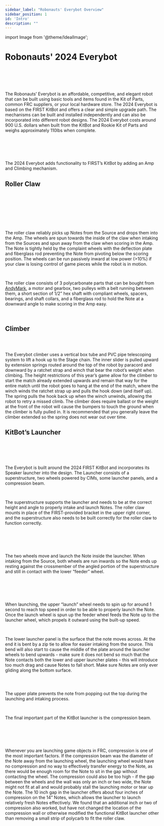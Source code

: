 ```yaml
---
sidebar_label: "Robonauts' Everybot Overview"
sidebar_position: 1
id: 'Intro'
description: ""
---
```


import Image from '@theme/IdealImage';

# Robonauts' 2024 Everybot

<p><br /> </p>

<div style={{ textAlign: 'center'}}><div style={{overflow: 'hidden', display: 'inline-block', margin: '0.00px 0.00px'}}><span style={{overflow: 'hidden', display: 'inline-block', margin: '0.00px 0.00px', border: '0.00px solid #000000', transform: 'rotate(0.00rad) translateZ(0px)',  width: '624.76px', height: '553.01px'}}><Image autoLoad={"true"} img={require("/static/media/introduction/image_0.png")} style={{ width: '832.16px', height: '553.01px', marginLeft: '-158.45px', marginTop: '-0.00px', transform: 'rotate(0.00rad) translateZ(0px)', maxWidth: "none"}}></Image></span></div></div>

<p><br /> </p>

The Robonauts&rsquo; Everybot is an affordable, competitive, and elegant robot that can be built using basic tools and items found in the Kit of Parts, common FRC suppliers, or your local hardware store. The 2024 Everybot is based on the FIRST KitBot and offers a clear and simple upgrade path. The mechanisms can be built and installed independently and can also be incorporated into different robot designs. The 2024 Everybot costs around 900 U.S. dollars when built from the KitBot and Rookie Kit of Parts and weighs approximately 110lbs when complete.

<p><br /> </p>

<div style={{ textAlign: 'center'}}><div style={{overflow: 'hidden', display: 'inline-block', margin: '0.00px 0.00px'}}><span style={{overflow: 'hidden', display: 'inline-block', margin: '0.00px 0.00px', border: '0.00px solid #000000', transform: 'rotate(0.00rad) translateZ(0px)',  width: '624.00px', height: '496.00px'}}><Image autoLoad={"true"} img={require("/static/media/introduction/image_1.png")} style={{ width: '624.00px', height: '496.00px', marginLeft: '0.00px', marginTop: '0.00px', transform: 'rotate(0.00rad) translateZ(0px)', maxWidth: "none"}}></Image></span></div></div>

<p><br /> </p>

The 2024 Everybot adds functionality to FIRST&rsquo;s KitBot by adding an Amp and Climbing mechanism.

<div style={{pageBreakAfter: 'always'}}></div>

## Roller Claw

<p><br /> </p>

<div style={{ textAlign: 'center'}}><div style={{overflow: 'hidden', display: 'inline-block', margin: '0.00px 0.00px'}}><span style={{overflow: 'hidden', display: 'inline-block', margin: '0.00px 0.00px', border: '0.00px solid #000000', transform: 'rotate(0.00rad) translateZ(0px)',  width: '624.00px', height: '350.67px'}}><Image autoLoad={"true"} img={require("/static/media/introduction/image_2.jpg")} style={{ width: '624.00px', height: '350.67px', marginLeft: '0.00px', marginTop: '0.00px', transform: 'rotate(0.00rad) translateZ(0px)', maxWidth: "none"}}></Image></span></div></div>


<p><br /> </p>

<div style={{ textAlign: 'center'}}><div style={{overflow: 'hidden', display: 'inline-block', margin: '0.00px 0.00px'}}><span style={{overflow: 'hidden', display: 'inline-block', margin: '0.00px 0.00px', border: '0.00px solid #000000', transform: 'rotate(0.00rad) translateZ(0px)',  width: '469.00px', height: '329.81px'}}><Image autoLoad={"true"} img={require("/static/media/introduction/image_3.png")} style={{ width: '469.00px', height: '329.81px', marginLeft: '0.00px', marginTop: '0.00px', transform: 'rotate(0.00rad) translateZ(0px)', maxWidth: "none"}}></Image></span></div></div>

<p><br /> </p>

The roller claw reliably picks up Notes from the Source and drops them into the Amp. The wheels are spun towards the inside of the claw when intaking from the Sources and spun away from the claw when scoring in the Amp. The Note is tightly held by the complaint wheels with the deflection plate and fiberglass rod preventing the Note from pivoting below the scoring position. The wheels can be run passively inward at low power (&gt;10%) if your claw is losing control of game pieces while the robot is in motion.

<p><br /> </p>

The roller claw consists of 3 polycarbonate parts that can be bought from [AndyMark](https://www.andymark.com/products/2024-everybot-intake-kit), a motor and gearbox, two pulleys with a belt running between them, a short section of 1/2&rdquo; hex shaft with compliant wheels, spacers, bearings, and shaft collars, and a fiberglass rod to hold the Note at a downward angle to make scoring in the Amp easy.

<div style={{pageBreakAfter: 'always'}}></div>

<p><br /> </p>

## Climber

<div style={{ textAlign: 'center'}}><div style={{overflow: 'hidden', display: 'inline-block', margin: '0.00px 0.00px'}}><span style={{overflow: 'hidden', display: 'inline-block', margin: '0.00px 0.00px', border: '0.00px solid #000000', transform: 'rotate(0.00rad) translateZ(0px)',  width: '629.50px', height: '493.20px'}}><Image autoLoad={"true"} img={require("/static/media/introduction/image_4.jpg")} style={{ width: '876.80px', height: '493.20px', marginLeft: '0.00px', marginTop: '0.00px', transform: 'rotate(0.00rad) translateZ(0px)', maxWidth: "none"}}></Image></span></div></div>

<div style={{ textAlign: 'center'}}><div style={{overflow: 'hidden', display: 'inline-block', margin: '0.00px 0.00px'}}><span style={{overflow: 'hidden', display: 'inline-block', margin: '0.00px 0.00px', border: '0.00px solid #000000', transform: 'rotate(0.00rad) translateZ(0px)',  width: '572.50px', height: '567.96px'}}><Image autoLoad={"true"} img={require("/static/media/introduction/image_5.jpg")} style={{ width: '1249.09px', height: '567.96px', marginLeft: '-320.28px', marginTop: '0.00px', transform: 'rotate(0.00rad) translateZ(0px)', maxWidth: "none"}}></Image></span></div></div>

<p><br /> </p>

The Everybot climber uses a vertical box tube and PVC pipe telescoping system to lift a hook up to the Stage chain. The inner slider is pulled upward by extension springs routed around the top of the robot by paracord and downward by a ratchet strap and winch that bear the robot&rsquo;s weight when climbing. The height restrictions of this year&rsquo;s game allow for the climber to start the match already extended upwards and remain that way for the entire match until the robot goes to hang at the end of the match, where the winch winds the ratchet strap up and pulls the hook down (and itself up). The spring pulls the hook back up when the winch unwinds, allowing the robot to retry a missed climb. The climber does require ballast or the weight at the front of the robot will cause the bumpers to touch the ground when the climber is fully pulled in. It is recommended that you generally leave the climber extended so the spring does not wear out over time.

<div style={{pageBreakAfter: 'always'}}></div>

## KitBot&rsquo;s Launcher

<p><br /> </p>

<div style={{ textAlign: 'center'}}><div style={{overflow: 'hidden', display: 'inline-block', margin: '0.00px 0.00px'}}><span style={{overflow: 'hidden', display: 'inline-block', margin: '0.00px 0.00px', border: '0.00px solid #000000', transform: 'rotate(0.00rad) translateZ(0px)',  width: '567.00px', height: '600.00px'}}><Image autoLoad={"true"} img={require("/static/media/introduction/image_6.png")} style={{ width: '567.00px', height: '600.00px', marginLeft: '0.00px', marginTop: '0.00px', transform: 'rotate(0.00rad) translateZ(0px)', maxWidth: "none"}}></Image></span></div></div>

<p><br /> </p>

The Everybot is built around the 2024 FIRST KitBot and incorporates its Speaker launcher into the design. The Launcher consists of a superstructure, two wheels powered by CIMs, some launcher panels, and a compression beam. 

<p><br /> </p>

The superstructure supports the launcher and needs to be at the correct height and angle to properly intake and launch Notes. The roller claw mounts in place of the FIRST-provided bracket in the upper right corner, and the superstructure also needs to be built correctly for the roller claw to function correctly.

<p><br /> </p>

<div style={{ textAlign: 'center'}}><div style={{overflow: 'hidden', display: 'inline-block', margin: '0.00px 0.00px'}}><span style={{overflow: 'hidden', display: 'inline-block', margin: '0.00px 0.00px', border: '0.00px solid #000000', transform: 'rotate(0.00rad) translateZ(0px)',  width: '430.00px', height: '662.00px'}}><Image autoLoad={"true"} img={require("/static/media/introduction/image_7.png")} style={{ width: '528.00px', height: '662.00px', marginLeft: '-98.00px', marginTop: '0.00px', transform: 'rotate(0.00rad) translateZ(0px)', maxWidth: "none"}}></Image></span></div></div>

<p><br /> </p>

The two wheels move and launch the Note inside the launcher. When intaking from the Source, both wheels are run inwards so the Note ends up resting against the crossmember of the angled portion of the superstructure and still in contact with the lower &ldquo;feeder&rdquo; wheel.

<p><br /> </p>

<div style={{ textAlign: 'center'}}><div style={{overflow: 'hidden', display: 'inline-block', margin: '0.00px 0.00px'}}><span style={{overflow: 'hidden', display: 'inline-block', margin: '0.00px 0.00px', border: '0.00px solid #000000', transform: 'rotate(0.00rad) translateZ(0px)',  width: '624.00px', height: '616.00px'}}><Image autoLoad={"true"} img={require("/static/media/introduction/image_8.jpg")} style={{ width: '624.00px', height: '1339.00px', marginLeft: '0.00px', marginTop: '-350.00px', transform: 'rotate(0.00rad) translateZ(0px)', maxWidth: "none"}}></Image></span></div></div>

<p><br /> </p>

When launching, the upper &ldquo;launch&rdquo; wheel needs to spin up for around 1 second to reach top speed in order to be able to properly launch the Note. Once the launch wheel is spun up the feeder wheel feeds the Note up to the launcher wheel, which propels it outward using the built-up speed.

<p><br /> </p>

The lower launcher panel is the surface that the note moves across. At the end it is bent by a zip tie to allow for easier intaking from the source. This bend will also start to cause the middle of the plate around the launcher wheels to bend upwards - make sure it does not bend so much that the Note contacts both the lower and upper launcher plates - this will introduce too much drag and cause Notes to fall short. Make sure Notes are only ever gliding along the bottom surface.

<div style={{ textAlign: 'center'}}><div style={{overflow: 'hidden', display: 'inline-block', margin: '0.00px 0.00px'}}><span style={{overflow: 'hidden', display: 'inline-block', margin: '0.00px 0.00px', border: '0.00px solid #000000', transform: 'rotate(0.00rad) translateZ(0px)',  width: '310.87px', height: '663.82px'}}><Image autoLoad={"true"} img={require("/static/media/introduction/image_9.jpg")} style={{ width: '1460.97px', height: '663.82px', marginLeft: '-457.95px', marginTop: '0.00px', transform: 'rotate(0.00rad) translateZ(0px)', maxWidth: "none"}}></Image></span></div></div>

<p><br /> </p>

The upper plate prevents the note from popping out the top during the launching and intaking process.

<p><br /> </p>

The final important part of the KitBot launcher is the compression beam. 

<p><br /> </p>

<div style={{ textAlign: 'center'}}><div style={{overflow: 'hidden', display: 'inline-block', margin: '0.00px 0.00px'}}><span style={{overflow: 'hidden', display: 'inline-block', margin: '0.00px 0.00px', border: '0.00px solid #000000', transform: 'rotate(0.00rad) translateZ(0px)',  width: '505.00px', height: '711.00px'}}><Image autoLoad={"true"} img={require("/static/media/introduction/image_10.png")} style={{ width: '505.00px', height: '711.00px', marginLeft: '0.00px', marginTop: '0.00px', transform: 'rotate(0.00rad) translateZ(0px)', maxWidth: "none"}}></Image></span></div></div>

<p><br /> </p>

Whenever you are launching game objects in FRC, compression is one of the most important factors. If the compression beam was the diameter of the Note away from the launching wheel, the launching wheel would have no compression and no way to effectively transfer energy to the Note, as there would be enough room for the Note to sit in the gap without contacting the wheel. The compression could also be too high - if the gap between the wheels and the wall was only an inch or two wide, the Note might not fit at all and would probably stall the launching motor or tear up the Note. The 10 inch gap in the launcher offers about four inches of compression on the 14&rdquo; Notes, which allows the launcher to launch relatively fresh Notes effectively. We found that an additional inch or two of compression also worked, but have not changed the location of the compression wall or otherwise modified the functional KitBot launcher other than removing a small strip of polycarb to fit the roller claw.